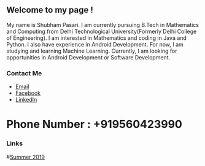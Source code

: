 ## Welcome to my page !

My name is Shubham Pasari. I am currently pursuing B.Tech in Mathematics and Computing from Delhi Technological University(Formerly Delhi College of Engineering). I am interested in Mathematics and coding in Java and Python. 
I also have experience in Android Development. For now, I am studying and learning Machine Learning. Currently, I am looking for opportunities in Android Development or Software Development. 

### Contact Me

- [Email](shubham050197@gmail.com)
- [Facebook](https://www.facebook.com/shubham.pasari.05)
- [LinkedIn](https://www.linkedin.com/in/shubham-pasari-a8539b131/)
# Phone Number : +919560423990

### Links

#[Summer 2019](https://shubh0501.github.io/Summer-2019/)

